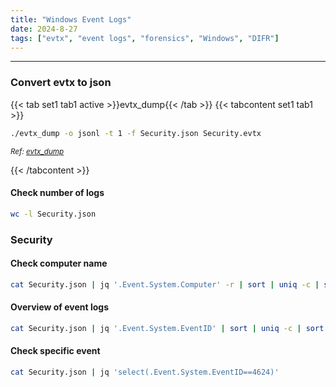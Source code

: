```yaml
---
title: "Windows Event Logs"
date: 2024-8-27
tags: ["evtx", "event logs", "forensics", "Windows", "DIFR"]
---
```


---
### Convert evtx to json

{{< tab set1 tab1 active >}}evtx_dump{{< /tab >}}
{{< tabcontent set1 tab1 >}}

<div>

```bash
./evtx_dump -o jsonl -t 1 -f Security.json Security.evtx
```

</div>

<small>*Ref: [evtx_dump](https://github.com/omerbenamram/evtx/releases)*</small>

{{< /tabcontent >}}

#### Check number of logs

<div>

```bash
wc -l Security.json
```

</div>

### Security

#### Check computer name

<div>

```bash
cat Security.json | jq '.Event.System.Computer' -r | sort | uniq -c | sort -nr
```

</div>

#### Overview of event logs

<div>

```bash
cat Security.json | jq '.Event.System.EventID' | sort | uniq -c | sort -nr
```

</div>

#### Check specific event

<div>

```bash
cat Security.json | jq 'select(.Event.System.EventID==4624)'
```

</div>

<br>
